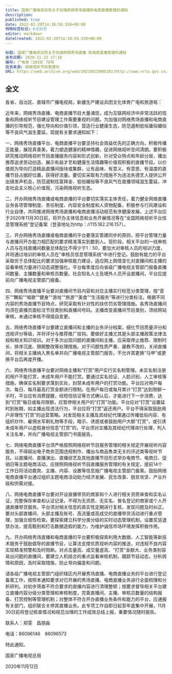```yaml
---
title: 国家广播电视总局关于加强网络秀场直播和电商直播管理的通知
description:
published: true
date: 2022-02-20T14:38:50.550+08:00
特殊标签标记: #无标签
editor: markdown
dateCreated: 2022-02-20T14:38:50.550+08:00
---
```


```YAML
标题: 国家广播电视总局关于加强网络秀场直播 和电商直播管理的通知  
发布日期: 2020-11-23 17:18
编号: 广电发〔2020〕78号
信息来源: 网络视听节目管理司
URL: https://web.archive.org/web/20210515085102/http://www.nrta.gov.cn/art/2020/11/23/art_113_53957.html
```

## 全文

各省、自治区、直辖市广播电视局，新疆生产建设兵团文化体育广电和旅游局：

近年来，网络秀场直播、电商直播节目大量涌现，成为互联网经济中非常活跃的现象和网络视听节目建设管理工作需要重视的问题。为加强对网络秀场直播和电商直播的引导规范，强化导向和价值引领，营造行业健康生态，防范遏制低俗庸俗媚俗等不良风气滋生蔓延，现就有关要求通知如下：

一、网络秀场直播平台、电商直播平台要坚持社会效益优先的正确方向，积极传播正能量，展现真善美，着力塑造健康的精神情趣，促进网络视听空间清朗。要积极研究推动网络视听节目直播服务内容和形式创新，针对受众特点和年龄分层，播出推荐追求劳动创造、展示有益才艺和健康生活情趣等价值观积极的直播节目。以价值观为导向打造精品直播间版块或集群，让有品味、有意义、有意思、有温度的直播节目占据好位置，获得好流量。要切实采取有力措施不为违法失德艺人提供公开出镜发声机会，防范遏制炫富拜金、低俗媚俗等不良风气在直播领域滋生蔓延，冲击社会主义核心价值观，污染网络视听生态。

二、开办网络秀场直播或电商直播的平台要切实落实主体责任，着力健全网络直播业务各项管理制度、责任制度、内容安全制度和人资物配备，积极参与行风建设和行业自律，共同推进网络秀场直播和电商直播活动规范有序健康发展。上述平台应于2020年11月30日前，将开办主体信息和业务开展情况等在“全国网络视听平台信息管理系统”登记备案（登录地址为http：//115.182.216.157）。

三、开办网络秀场直播或电商直播的平台要落实管建同步的原则，把平台管理力量与直播间开办能力相匹配的要求精准落实到数到人。现阶段，相关平台的一线审核人员与在线直播间数量总体配比不得少于1：50，要加大对审核人员的培训力度，并将通过培训的审核人员在“审核员信息管理系统”中进行登记。鼓励有能力的平台采取优于总体配比的要求加强审核能力建设，适应网上舆情变化对直播间和主播的监看审核力量进行动态调整强化。平台每季度应向省级广播电视主管部门报备直播间数量、主播数量和审核员数量。社会知名人士及境外人员开设直播间，平台应提前向广播电视主管部门报备。

四、网络秀场直播平台要对直播间节目内容和对应主播实行标签分类管理，按“音乐”“舞蹈”“唱歌”“健身”“游戏”“旅游”“美食”“生活服务”等进行分类标注。根据不同内容的秀场直播节目特点，研究采取有针对性的扶优罚劣管理措施。各秀场直播间均须在直播页面标注节目类别和直播间号码。主播改变直播间节目类别，须经网站审核，未通过审核不得擅自变更。    

五、网络秀场直播平台要建立直播间和主播的业务评分档案，细化节目质量评分和违规评分等级，并将评分与推荐推广挂钩。要做好主播尤其是头部主播政策法律法规和相关知识培训。对于多次出现问题的直播间和主播，应采取停止推荐、限制时长、排序沉底、限期整改等处理措施。对于问题性质严重、屡教不改的，关闭直播间，将相关主播纳入黑名单并向广播电视主管部门报告，不允许其更换“马甲”或更换平台后再度开播。

六、网络秀场直播平台要对网络主播和“打赏”用户实行实名制管理。未实名制注册的用户不能打赏，未成年用户不能打赏。要通过实名验证、人脸识别、人工审核等措施，确保实名制要求落到实处，封禁未成年用户的打赏功能。平台应对用户每次、每日、每月最高打赏金额进行限制。在用户每日或每月累计“打赏”达到限额一半时，平台应有消费提醒，经短信验证等方式确认后，才能进行下一步消费，达到“打赏”每日或每月限额，应暂停相关用户的“打赏”功能。平台应对“打赏”设置延时到账期，如主播出现违法行为，平台应将“打赏”返还用户。平台不得采取鼓励用户非理性“打赏”的运营策略。对发现相关主播及其经纪代理通过传播低俗内容、有组织炒作、雇佣水军刷礼物等手段，暗示、诱惑或者鼓励用户大额“打赏”，或引诱未成年用户以虚假身份信息“打赏”的，平台须对主播及其经纪代理进行处理，列入关注名单，并向广播电视主管部门书面报告。

七、网络电商直播平台须严格按照网络视听节目服务管理的相关规定开展视听内容服务，不得超出电子商务范围违规制作、播出与商品售卖无关的评述类等视听节目。以直播间、直播演出、直播综艺及其他直播节目形式举办电商节、电商日、促销日等主题电商活动，应按照网络视听节目直播服务管理的有关规定，提前14个工作日将活动嘉宾、主播、内容、设置等信息报广播电视主管部门备案。鼓励网络电商直播平台通过组织主题电商活动助力经济发展、民生改善、脱贫攻坚、产业升级和供需对接。

八、网络电商直播平台要对开设直播带货的商家和个人进行相关资质审查和实名认证，完整保存审查和认证记录，不得为无资质、无实名、冒名登记的商家或个人开通直播带货服务。平台须对相关信息的真实性定期进行复核，发现问题及时纠正。要对头部直播间、头部主播及账号、高流量或高成交的直播带货活动进行重点管理，加强合规性检查。要探索建立科学分类分级的实时动态管理机制，设置奖惩退禁办法，提高甄别和打击数据造假的能力，为维护诚信市场环境发挥积极作用。

九、开办网络秀场直播和电商直播的平台要积极探索利用大数据、人工智能等新技术服务于鼓励倡导的直播节目，让算法支撑优质视听内容的推送，对违规不良内容实现精准预警和及时阻断。对点击量高、成交量虚高、“打赏”金额大、业务类别容易出问题的直播间，要建立人机结合的重点监看审核机制，跟踪节目动态，分析舆情和原因，及时采取措施，防止导向偏差和问题。

请各级广播电视主管部门组织辖区内开展秀场直播、电商直播业务的平台进行登记备案工作，按照本通知要求对已开展的秀场直播、电商直播业务进行全面梳理和分析研判。对初步筛查不符合要求的直播内容进行清理整顿；按要求督导相关平台建立直播内容分级分类管理和审核制度，完善直播间、主播、审核员数量的结构报备、打赏控制等管理机制；对整体不符合开办直播业务条件和能力的平台，应通报有关部门，组织联合关停其直播业务。此专项工作自即日起至年底集中开展，11月30日前将登记核查情况和规范治理的工作成效总结上报，重要情况随时报告。

联系人：郑雯　昌朋淼

电话：86096146　86096573

特此通知。

国家广播电视总局

2020年11月12日
